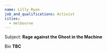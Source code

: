 ```yaml
---
name: Lilly Ryan
job_and_qualifications: Activist
cities:
  - melbourne
---
```


Subject: **Rage against the Ghost in the Machine**

Bio **TBC**